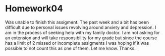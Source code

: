 # Homework04

Was unable to finish this assigment. The past week and a bit has been difficult due to personal issues revolving around anxiety and depression. I am in the process of seeking help with my family doctor. I am not asking for an extension and will take responsibility for my grade but since the course has a limit of 2 missed or incomplete assigments I was hoping if it was possible to not count this as one of them. Let me know. Thanks.